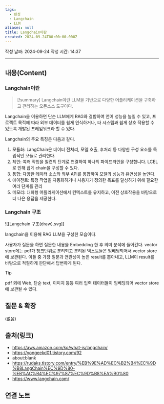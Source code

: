 ```yaml
---
tags:
  - 완성
  - Langchain
  - LLM
aliases: null
title: Langchain이란
created: 2024-09-24T00:00:00.000Z
---
```

작성 날짜: 2024-09-24
작성 시간: 14:37


----
## 내용(Content)

### Langchain이란

>[!summary]
> Langchain이란 LLM을 기반으로 다양한 어플리케이션을 구축하고 관리하는 오픈소스 도구이다.

Langchain을 이용하면 단순 LLM에게 RAG와 결합하여 언어 성능을 높일 수 있고, 프로젝트 목적에 따라 외부 데이터를 쉽게 인식하거나, 타 시스템과 쉽게 상호 작용할 수 있도록 개발된 프레임워크라 할 수 있다.

Langchain의 주요 특징은 다음과 같다.

1. 모듈화: LangChain은 데이터 전처리, 모델 호출, 후처리 등 다양한 구성 요소를 독립적인 모듈로 관리한다.
2. 체인: 여러 작업을 일련의 단계로 연결하여 하나의 파이프라인을 구성합니다. LCEL로 인해 쉽게 chain을 구성할 수 있다.
3. 통합: 다양한 데이터 소스와 외부 API를 통합하여 모델의 성능과 유연성을 높인다.
4. 에이전트: 특정 작업을 자동화하거나 사용자가 정의한 목표를 달성하기 위해 필요한 여러 단계를 관리
5. 메모리: 대화형 어플리케이션에서 컨텍스트를 유지하고, 이전 상호작용을 바탕으로 더 나은 응답을 제공한다.

### Langchain 구조

![[Langchain 구조(draw).svg]]

langchain을 이용해 RAG LLM을 구성한 모습이다.

사용자가 질문을 하면 질문한 내용을 Embedding 한 후 의미 분석에 들어간다. vector store에는 pdf가 청크단위로 분리되고 분리된 텍스트들은 임베딩되어서 vector store에 보관된다. 이들 중 가장 질문과 연관성이 높은 result를 뽑아내고, LLM이 result를 바탕으로 적절하게 판단해서 답변하게 된다.

>[!tip]
>pdf 외에 Web, 단순 text, 이미지 등등 여러 입력 데이터들이 임베딩되어 vector store에 보관될 수 있다.

## 질문 & 확장

(없음)

## 출처(링크)

- https://aws.amazon.com/ko/what-is/langchain/
- https://yongeekd01.tistory.com/92
- about:blank
- https://rudaks.tistory.com/entry/%EB%9E%AD%EC%B2%B4%EC%9D%B8LangChain%EC%9D%80-%EB%AC%B4%EC%97%87%EC%9D%B8%EA%B0%80
- https://www.langchain.com/
## 연결 노트










